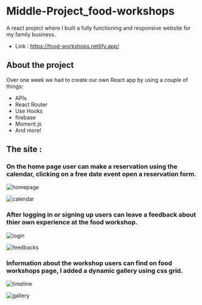 # Middle-Project_food-workshops

A react project where I built a fully functioning and responsive website for my family business.
- Link : https://food-workshops.netlify.app/

## About the project

Over one week we had to create our own React app by using a couple of things:

- APIs
- React Router
- Use Hooks
- firebase
- Moment.js
- And more!

## The site :

### On the home page user can make a reservation using the calendar, clicking on a free date event open a reservation form.
![homepage](https://user-images.githubusercontent.com/64411572/151888741-f0b2beb4-860c-4952-89a6-22ba75bd2702.jpg)

![calendar](https://user-images.githubusercontent.com/64411572/151885774-133e630d-054d-44b2-9c8f-dfcfdaa1c350.jpg)

### After logging in or signing up users can leave a feedback about thier own experience at the food workshop.

![login](https://user-images.githubusercontent.com/64411572/151887465-2e677bd9-b478-4ce1-b090-a98654a1cb86.jpg)

![feedbacks](https://user-images.githubusercontent.com/64411572/151887572-7768ec11-0ac6-4677-9eb1-b809ad0bad36.jpg)

### Information about the workshop users can find on food workshops page, I added a dynamic gallery using css grid. 

![timeline](https://user-images.githubusercontent.com/64411572/151888397-9ba7151d-6792-444e-b072-39ad5cfbcd72.png)

![gallery](https://user-images.githubusercontent.com/64411572/151888459-a625e61f-ca71-47c2-a7d6-09a8d9227edd.jpg)
